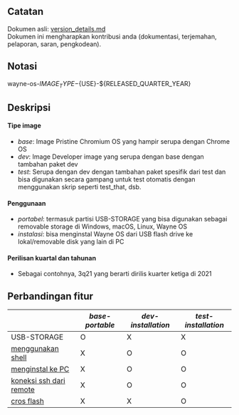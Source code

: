 ## Catatan
Dokumen asli: [version_details.md](https://github.com/wayne-incorporated/wayne-os/blob/main/docs/en/release/version_details.md)
<br>Dokumen ini mengharapkan kontribusi anda (dokumentasi, terjemahan, pelaporan, saran, pengkodean).

## Notasi
wayne-os-${IMAGE_TYPE}-${USE}-${RELEASED_QUARTER_YEAR}
​
## Deskripsi
#### Tipe image
- _base_: Image Pristine Chromium OS yang hampir serupa dengan Chrome OS
- _dev_: Image Developer image yang serupa dengan base dengan tambahan paket dev
- _test_: Serupa dengan dev dengan tambahan paket spesifik dari test dan bisa digunakan secara gampang untuk test otomatis dengan menggunakan skrip seperti test_that, dsb.
#### Penggunaan
- _portabel_: termasuk partisi USB-STORAGE yang bisa digunakan sebagai removable storage di Windows, macOS, Linux, Wayne OS
- _instalasi_: bisa menginstal Wayne OS dari USB flash drive ke lokal/removable disk yang lain di PC
#### Perilisan kuartal dan tahunan
- Sebagai contohnya, 3q21 yang berarti dirilis kuarter ketiga di 2021

## Perbandingan fitur
|                           |_base-portable_ |_dev-installation_  |_test-installation_ |
|---                        |---    |---    |---    |
|USB-STORAGE                |O      |X      |X      |
|[menggunakan shell](https://github.com/wayne-incorporated/wayne-os/blob/main/docs/id/tata-cara/menggunakan_shell.md)                |X      |O      |O      |
|[menginstal ke PC](https://github.com/wayne-incorporated/wayne-os/blob/main/docs/id/tata-cara/menginstal_wayne_os_ke_pc.md)           |X      |O      |O      |
|[koneksi ssh dari remote](https://github.com/wayne-incorporated/wayne-os/blob/main/docs/id/tata-cara/koneksi_ssh_dari_remote.md) |X      |O      |O      |
|[cros flash](https://chromium.googlesource.com/chromiumos/docs/+/master/cros_flash.md) |X      |X      |O      |
